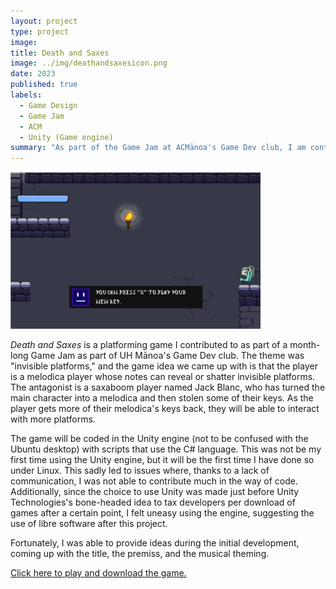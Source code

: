 ```yaml
---
layout: project
type: project
image: 
title: Death and Saxes
image: ../img/deathandsaxesicon.png
date: 2023
published: true
labels:
  - Game Design
  - Game Jam
  - ACM
  - Unity (Game engine)
summary: "As part of the Game Jam at ACMānoa's Game Dev club, I am contributed to a music themed platforming game."
---
```


<img width="400px" class="rounded float-start pe-4" src="/img/deathandsaxes2.png">

*Death and Saxes* is a platforming game I contributed to as part of a month-long Game Jam as part of UH Mānoa's Game Dev club. The theme was "invisible platforms," and the game idea we came up with is that the player is a melodica player whose notes can reveal or shatter invisible platforms. The antagonist is a saxaboom player named Jack Blanc, who has turned the main character into a melodica and then stolen some of their keys. As the player gets more of their melodica's keys back, they will be able to interact with more platforms.

The game will be coded in the Unity engine (not to be confused with the Ubuntu desktop) with scripts that use the C# language. This was not be my first time using the Unity engine, but it will be the first time I have done so under Linux. This sadly led to issues where, thanks to a lack of communication, I was not able to contribute much in the way of code. Additionally, since the choice to use Unity was made just before Unity Technologies's bone-headed idea to tax developers per download of games after a certain point, I felt uneasy using the engine, suggesting the use of libre software after this project.

Fortunately, I was able to provide ideas during the initial development, coming up with the title, the premiss, and the musical theming.


[Click here to play and download the game.](https://uhmanoagamedev.itch.io/death-and-saxes)

